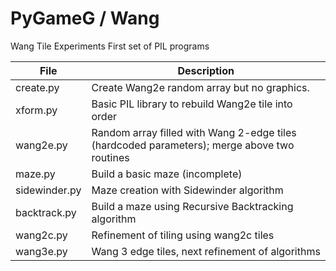 # PyGameG / Wang
Wang Tile Experiments
First set of PIL programs

File | Description
-----|---------------
create.py | Create Wang2e random array but no graphics.
xform.py | Basic PIL library to rebuild Wang2e tile into order
wang2e.py | Random array filled with Wang 2-edge tiles (hardcoded parameters); merge above two routines
maze.py | Build a basic maze (incomplete)
sidewinder.py | Maze creation with Sidewinder algorithm
backtrack.py | Build a maze using Recursive Backtracking algorithm
wang2c.py | Refinement of tiling using wang2c tiles
wang3e.py | Wang 3 edge tiles, next refinement of algorithms
